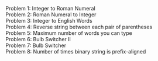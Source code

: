 Problem 1: Integer to Roman Numeral <br />
Problem 2: Roman Numeral to Integer <br />
Problem 3: Integer to English Words <br />
Problem 4: Reverse string between each pair of parentheses <br />
Problem 5: Maximum number of words you can type <br />
Problem 6: Bulb Switcher II <br />
Problem 7: Bulb Switcher <br />
Problem 8: Number of times binary string is prefix-aligned <br />
